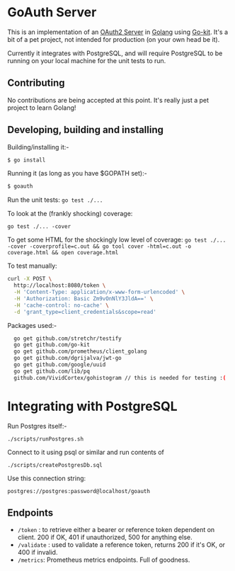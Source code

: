 # GoAuth Server

This is an implementation of an [OAuth2 Server](https://tools.ietf.org/html/rfc6749) in [Golang](https://golang.org) using [Go-kit](https://gokit.io/). It's a bit of a pet project, not intended for production (on your own head be it).

Currently it integrates with PostgreSQL, and will require PostgreSQL to be running on your local machine for the unit tests to run.

## Contributing

No contributions are being accepted at this point. It's really just a pet project to learn Golang!

## Developing, building and installing

Building/installing it:-

```bash
$ go install
```

Running it (as long as you have $GOPATH set):-

```bash
$ goauth
```

Run the unit tests:
`go test ./...`

To look at the (frankly shocking) coverage:

`go test ./... -cover`

To get some HTML for the shockingly low level of coverage:
`go test ./... -cover -coverprofile=c.out && go tool cover -html=c.out -o coverage.html && open coverage.html`

To test manually:

```bash
curl -X POST \
  http://localhost:8080/token \
  -H 'Content-Type: application/x-www-form-urlencoded' \
  -H 'Authorization: Basic Zm9vOnNlY3JldA==' \
  -H 'cache-control: no-cache' \
  -d 'grant_type=client_credentials&scope=read'
```

  Packages used:-
```bash
  go get github.com/stretchr/testify
  go get github.com/go-kit
  go get github.com/prometheus/client_golang
  go get github.com/dgrijalva/jwt-go
  go get github.com/google/uuid
  go get github.com/lib/pq
  github.com/VividCortex/gohistogram // this is needed for testing :(
```

# Integrating with PostgreSQL

Run Postgres itself:-

`./scripts/runPostgres.sh`

Connect to it using psql or similar and run contents of

`./scripts/createPostgresDb.sql`

Use this connection string:

`postgres://postgres:password@localhost/goauth`

## Endpoints

- `/token` : to retrieve either a bearer or reference token dependent on client. 200 if OK, 401 if unauthorized, 500 for anything else.
- `/validate` : used to validate a reference token, returns 200 if it's OK, or 400 if invalid.
- `/metrics`: Prometheus metrics endpoints. Full of goodness.